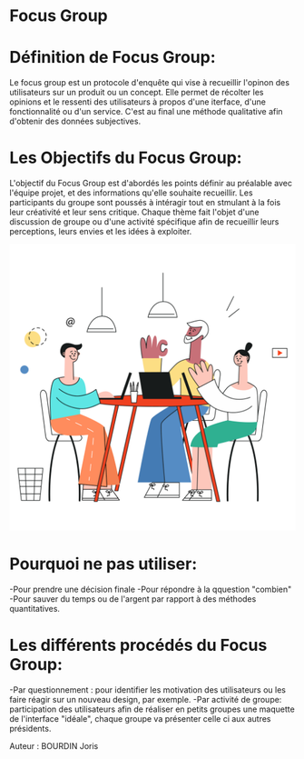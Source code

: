 # Focus Group

# Définition de Focus Group:

Le focus group est un protocole d'enquête qui vise à recueillir l'opinon des utilisateurs sur un produit ou un concept.
Elle permet de récolter les opinions et le ressenti des utilisateurs à propos d'une iterface, d'une fonctionnalité ou d'un service.
C'est au final une méthode qualitative afin d'obtenir des données subjectives.


# Les Objectifs du Focus Group:

L'objectif du Focus Group est d'abordés les points définir au préalable avec l'équipe projet, et des informations qu'elle souhaite recueillir.
Les participants du groupe sont poussés à intéragir tout en stmulant à la fois leur créativité et leur sens critique.
Chaque thème fait l'objet d'une discussion de groupe ou d'une activité spécifique afin de recueillir leurs perceptions, leurs envies et les idées à exploiter.

![group.png](assets/focus_group/group.png "Image Group")

# Pourquoi ne pas utiliser:
-Pour prendre une décision finale
-Pour répondre à la qquestion "combien"
-Pour sauver du temps ou de l'argent par rapport à des méthodes quantitatives.

# Les différents procédés du Focus Group:

-Par questionnement : pour identifier les motivation des utilisateurs ou les faire réagir sur un nouveau design, par exemple.
-Par activité de groupe: participation des utilisateurs afin de réaliser en petits groupes une maquette de l'interface "idéale", chaque groupe va présenter celle ci
aux autres présidents.



Auteur : BOURDIN Joris